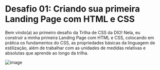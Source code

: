 # Desafio 01: Criando sua primeira Landing Page com HTML e CSS

Bem vindo(a) ao primeiro desafio da Trilha de CSS da DIO! Nela, eu construir a minha primeira Landing Page com HTML e CSS, colocando em prática os fundamentos do CSS,
as propriedades básicas da linguagem de estilização, além de trabalhar com as unidades de medidas relativas e absolutas que aprende ao longo da trilha.

![image](https://user-images.githubusercontent.com/55519539/183538055-6cce606c-7d1d-4d15-a4be-ffeb5b37c956.png)


